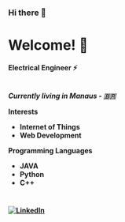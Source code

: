 ### Hi there 👋

# Welcome! 📁

<p >
  
   <b> Electrical Engineer ⚡
  </br>
  </br>
  </br>
  <i>Currently living in Manaus - 🇧🇷</i>
</p>

**Interests**

- Internet of Things
- Web Development

**Programming Languages**

- JAVA
- Python
- C++

#
<a href="https://www.linkedin.com/in/luiz-felipe-henriques-175395140/" target="_blank"><img src="https://img.shields.io/badge/LinkedIn-%230077B5.svg?&style=flat-square&logo=linkedin&logoColor=white" alt="LinkedIn"></a>

